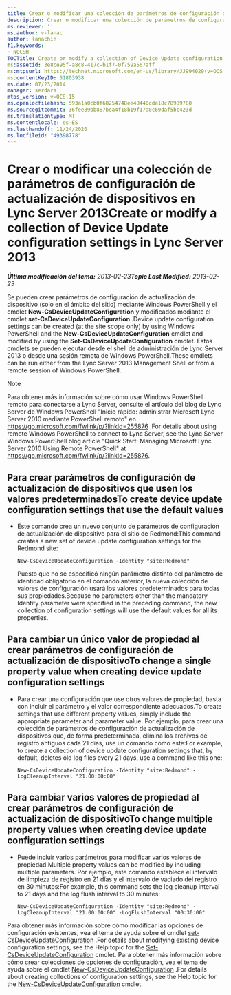 ```yaml
---
title: Crear o modificar una colección de parámetros de configuración de actualización de dispositivos
description: Crear o modificar una colección de parámetros de configuración de actualización de dispositivos.
ms.reviewer: ''
ms.author: v-lanac
author: lanachin
f1.keywords:
- NOCSH
TOCTitle: Create or modify a collection of Device Update configuration settings
ms:assetid: 3e8ce95f-a8c8-417c-b1f7-0f759a567aff
ms:mtpsurl: https://technet.microsoft.com/en-us/library/JJ994029(v=OCS.15)
ms:contentKeyID: 51803938
ms.date: 07/23/2014
manager: serdars
mtps_version: v=OCS.15
ms.openlocfilehash: 593a1a0cb0f68254748ee48440cda18c78989780
ms.sourcegitcommit: 36fee89bb887bea4f18b19f17a8c69daf5bc423d
ms.translationtype: MT
ms.contentlocale: es-ES
ms.lasthandoff: 11/24/2020
ms.locfileid: "49398778"
---
```

# <a name="create-or-modify-a-collection-of-device-update-configuration-settings-in-lync-server-2013"></a><span data-ttu-id="a1049-103">Crear o modificar una colección de parámetros de configuración de actualización de dispositivos en Lync Server 2013</span><span class="sxs-lookup"><span data-stu-id="a1049-103">Create or modify a collection of Device Update configuration settings in Lync Server 2013</span></span>

<div data-xmlns="http://www.w3.org/1999/xhtml">

<div class="topic" data-xmlns="http://www.w3.org/1999/xhtml" data-msxsl="urn:schemas-microsoft-com:xslt" data-cs="https://msdn.microsoft.com/">

<div data-asp="https://msdn2.microsoft.com/asp">



</div>

<div id="mainSection">

<div id="mainBody"><span data-ttu-id="a1049-104">

<span> </span></span><span class="sxs-lookup"><span data-stu-id="a1049-104">

<span> </span></span></span>

<span data-ttu-id="a1049-105">_**Última modificación del tema:** 2013-02-23_</span><span class="sxs-lookup"><span data-stu-id="a1049-105">_**Topic Last Modified:** 2013-02-23_</span></span>

<span data-ttu-id="a1049-106">Se pueden crear parámetros de configuración de actualización de dispositivo (solo en el ámbito del sitio) mediante Windows PowerShell y el cmdlet **New-CsDeviceUpdateConfiguration** y modificados mediante el cmdlet **set-CsDeviceUpdateConfiguration** .</span><span class="sxs-lookup"><span data-stu-id="a1049-106">Device update configuration settings can be created (at the site scope only) by using Windows PowerShell and the **New-CsDeviceUpdateConfiguration** cmdlet and modified by using the **Set-CsDeviceUpdateConfiguration** cmdlet.</span></span> <span data-ttu-id="a1049-107">Estos cmdlets se pueden ejecutar desde el shell de administración de Lync Server 2013 o desde una sesión remota de Windows PowerShell.</span><span class="sxs-lookup"><span data-stu-id="a1049-107">These cmdlets can be run either from the Lync Server 2013 Management Shell or from a remote session of Windows PowerShell.</span></span>

<div>


> [!NOTE]
> <span data-ttu-id="a1049-108">Para obtener más información sobre cómo usar Windows PowerShell remoto para conectarse a Lync Server, consulte el artículo del blog de Lync Server de Windows PowerShell "Inicio rápido: administrar Microsoft Lync Server 2010 mediante PowerShell remoto" en <A href="https://go.microsoft.com/fwlink/p/?linkid=255876">https://go.microsoft.com/fwlink/p/?linkId=255876</A> .</span><span class="sxs-lookup"><span data-stu-id="a1049-108">For details about using remote Windows PowerShell to connect to Lync Server, see the Lync Server Windows PowerShell blog article "Quick Start: Managing Microsoft Lync Server 2010 Using Remote PowerShell" at <A href="https://go.microsoft.com/fwlink/p/?linkid=255876">https://go.microsoft.com/fwlink/p/?linkId=255876</A>.</span></span>



</div>

<div>


<div>

## <a name="to-create-device-update-configuration-settings-that-use-the-default-values"></a><span data-ttu-id="a1049-109">Para crear parámetros de configuración de actualización de dispositivos que usen los valores predeterminados</span><span class="sxs-lookup"><span data-stu-id="a1049-109">To create device update configuration settings that use the default values</span></span>

  - <span data-ttu-id="a1049-110">Este comando crea un nuevo conjunto de parámetros de configuración de actualización de dispositivo para el sitio de Redmond:</span><span class="sxs-lookup"><span data-stu-id="a1049-110">This command creates a new set of device update configuration settings for the Redmond site:</span></span>
    
        New-CsDeviceUpdateConfiguration -Identity "site:Redmond"
    
    <span data-ttu-id="a1049-111">Puesto que no se especificó ningún parámetro distinto del parámetro de identidad obligatorio en el comando anterior, la nueva colección de valores de configuración usará los valores predeterminados para todas sus propiedades.</span><span class="sxs-lookup"><span data-stu-id="a1049-111">Because no parameters other than the mandatory Identity parameter were specified in the preceding command, the new collection of configuration settings will use the default values for all its properties.</span></span>

</div>

<div>

## <a name="to-change-a-single-property-value-when-creating-device-update-configuration-settings"></a><span data-ttu-id="a1049-112">Para cambiar un único valor de propiedad al crear parámetros de configuración de actualización de dispositivo</span><span class="sxs-lookup"><span data-stu-id="a1049-112">To change a single property value when creating device update configuration settings</span></span>

  - <span data-ttu-id="a1049-113">Para crear una configuración que use otros valores de propiedad, basta con incluir el parámetro y el valor correspondiente adecuados.</span><span class="sxs-lookup"><span data-stu-id="a1049-113">To create settings that use different property values, simply include the appropriate parameter and parameter value.</span></span> <span data-ttu-id="a1049-114">Por ejemplo, para crear una colección de parámetros de configuración de actualización de dispositivos que, de forma predeterminada, elimina los archivos de registro antiguos cada 21 días, use un comando como este:</span><span class="sxs-lookup"><span data-stu-id="a1049-114">For example, to create a collection of device update configuration settings that, by default, deletes old log files every 21 days, use a command like this one:</span></span>
    
        New-CsDeviceUpdateConfiguration -Identity "site:Redmond" -LogCleanupInterval "21.00:00:00"

</div>

<div>

## <a name="to-change-multiple-property-values-when-creating-device-update-configuration-settings"></a><span data-ttu-id="a1049-115">Para cambiar varios valores de propiedad al crear parámetros de configuración de actualización de dispositivo</span><span class="sxs-lookup"><span data-stu-id="a1049-115">To change multiple property values when creating device update configuration settings</span></span>

  - <span data-ttu-id="a1049-116">Puede incluir varios parámetros para modificar varios valores de propiedad.</span><span class="sxs-lookup"><span data-stu-id="a1049-116">Multiple property values can be modified by including multiple parameters.</span></span> <span data-ttu-id="a1049-117">Por ejemplo, este comando establece el intervalo de limpieza de registro en 21 días y el intervalo de vaciado del registro en 30 minutos:</span><span class="sxs-lookup"><span data-stu-id="a1049-117">For example, this command sets the log cleanup interval to 21 days and the log flush interval to 30 minutes:</span></span>
    
        New-CsDeviceUpdateConfiguration -Identity "site:Redmond" -LogCleanupInterval "21.00:00:00" -LogFlushInterval "00:30:00"

</div>

<span data-ttu-id="a1049-118">Para obtener más información sobre cómo modificar las opciones de configuración existentes, vea el tema de ayuda sobre el cmdlet [set-CsDeviceUpdateConfiguration](https://technet.microsoft.com/library/Gg398320(v=OCS.15)) .</span><span class="sxs-lookup"><span data-stu-id="a1049-118">For details about modifying existing device configuration settings, see the Help topic for the [Set-CsDeviceUpdateConfiguration](https://technet.microsoft.com/library/Gg398320(v=OCS.15)) cmdlet.</span></span> <span data-ttu-id="a1049-119">Para obtener más información sobre cómo crear colecciones de opciones de configuración, vea el tema de ayuda sobre el cmdlet [New-CsDeviceUpdateConfiguration](https://technet.microsoft.com/library/Gg425761(v=OCS.15)) .</span><span class="sxs-lookup"><span data-stu-id="a1049-119">For details about creating collections of configuration settings, see the Help topic for the [New-CsDeviceUpdateConfiguration](https://technet.microsoft.com/library/Gg425761(v=OCS.15)) cmdlet.</span></span>

<span data-ttu-id="a1049-120"></div>

</div>

<span> </span>

</div>

</div>

</span><span class="sxs-lookup"><span data-stu-id="a1049-120"></div>

</div>

<span> </span>

</div>

</div>

</span></span></div>

